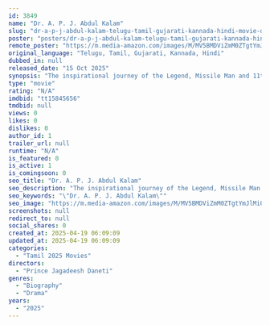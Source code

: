 ```yaml
---
id: 3849
name: "Dr. A. P. J. Abdul Kalam"
slug: "dr-a-p-j-abdul-kalam-telugu-tamil-gujarati-kannada-hindi-movie-download"
poster: "posters/dr-a-p-j-abdul-kalam-telugu-tamil-gujarati-kannada-hindi-2025.jpg"
remote_poster: "https://m.media-amazon.com/images/M/MV5BMDViZmM0ZTgtYmJlMi00YTg2LWJmMzktZjU0YzFmMTlmNDFmXkEyXkFqcGc@._V1_SX300.jpg"
original_language: "Telugu, Tamil, Gujarati, Kannada, Hindi"
dubbed_in: null
released_date: "15 Oct 2025"
synopsis: "The inspirational journey of the Legend, Missile Man and 11th People's President of India."
type: "movie"
rating: "N/A"
imdbid: "tt15845656"
tmdbid: null
views: 0
likes: 0
dislikes: 0
author_id: 1
trailer_url: null
runtime: "N/A"
is_featured: 0
is_active: 1
is_comingsoon: 0
seo_title: "Dr. A. P. J. Abdul Kalam"
seo_description: "The inspirational journey of the Legend, Missile Man and 11th People's President of India."
seo_keywords: "\"Dr. A. P. J. Abdul Kalam\""
seo_image: "https://m.media-amazon.com/images/M/MV5BMDViZmM0ZTgtYmJlMi00YTg2LWJmMzktZjU0YzFmMTlmNDFmXkEyXkFqcGc@._V1_SX300.jpg"
screenshots: null
redirect_to: null
social_shares: 0
created_at: 2025-04-19 06:09:09
updated_at: 2025-04-19 06:09:09
categories:
  - "Tamil 2025 Movies"
directors:
  - "Prince Jagadeesh Daneti"
genres:
  - "Biography"
  - "Drama"
years:
  - "2025"
---
```

